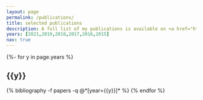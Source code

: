 ```yaml
---
layout: page
permalink: /publications/
title: selected publications
description: A full list of my publications is available on <a href="https://scholar.google.com/citations?user=usl__skAAAAJ&hl=en">Google Scholar</a> 
years: [2021,2019,2018,2017,2016,2015]
nav: true
---
```

<!-- _pages/publications.md -->
<div class="publications">

{%- for y in page.years %}
  <h2 class="year">{{y}}</h2>
  {% bibliography -f papers -q @*[year={{y}}]* %}
{% endfor %}

</div>
